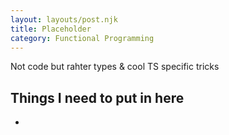 ```yaml
---
layout: layouts/post.njk
title: Placeholder
category: Functional Programming
---
```


Not code but rahter types & cool TS specific tricks

## Things I need to put in here
- 

